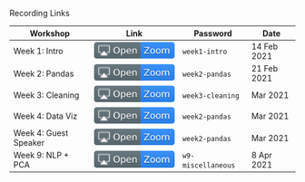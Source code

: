 Recording Links


|Workshop|Link|Password|Date|
|----|-----|------|---------|
|Week 1: Intro|[![Link](../buttons/open-zoom.svg)](https://virginia.zoom.us/rec/share/RQkSxVyv0ZFuRMNxpcVJE9BKy5wIaBbjTHB4E9b6-D4_qFnNpiRFhyQtCUkyxtnU._9S_HaK9DcmGRyJi) | `week1-intro` |14 Feb 2021|
|Week 2: Pandas|[![Link](../buttons/open-zoom.svg)](https://virginia.zoom.us/rec/share/ZbyFzn0J2PHpIz_7uiohmk3RpyCMzipffJ04ngns_ehBbNWZJZKmixFQdGehNM3B.r0MBun1dqPzg1Qck)|`week2-pandas`|21 Feb 2021|
|Week 3: Cleaning|[![Link](../buttons/open-zoom.svg)](https://virginia.zoom.us/rec/share/ZbyFzn0J2PHpIz_7uiohmk3RpyCMzipffJ04ngns_ehBbNWZJZKmixFQdGehNM3B.r0MBun1dqPzg1Qck)|`week3-cleaning`| Mar 2021|
|Week 4: Data Viz|[![Link](../buttons/open-zoom.svg)](https://virginia.zoom.us/rec/share/ZbyFzn0J2PHpIz_7uiohmk3RpyCMzipffJ04ngns_ehBbNWZJZKmixFQdGehNM3B.r0MBun1dqPzg1Qck)|`week2-pandas`| Mar 2021|
|Week 4: Guest Speaker|[![Link](../buttons/open-zoom.svg)](https://virginia.zoom.us/rec/share/ZbyFzn0J2PHpIz_7uiohmk3RpyCMzipffJ04ngns_ehBbNWZJZKmixFQdGehNM3B.r0MBun1dqPzg1Qck)|`week2-pandas`| Mar 2021|
|Week 9: NLP + PCA|[![Link](../buttons/open-zoom.svg)](https://virginia.zoom.us/rec/share/ZbyFzn0J2PHpIz_7uiohmk3RpyCMzipffJ04ngns_ehBbNWZJZKmixFQdGehNM3B.r0MBun1dqPzg1Qck)|`w9-miscellaneous`|8 Apr 2021|

